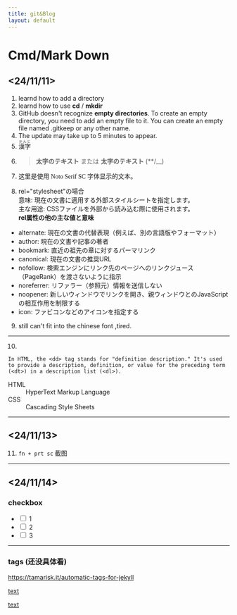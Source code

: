 ```yaml
---
title: git&Blog
layout: default
---
```


# Cmd/Mark Down
## <24/11/11>
1. learnd how to add a directory
2. learnd how to use **cd** / **mkdir**
3. GitHub doesn't recognize **empty directories**. To create an empty directory, you need to add an empty file to it. You can create an empty file named .gitkeep or any other name.
4. The update may take up to 5 minutes to appear.
5. <ruby>漢字<rp>(</rp><rt>かんじ</rt><rp>)</rp></ruby>
6. > **太字のテキスト** または __太字のテキスト__ (**/__)
7. <p style="font-family: 'Noto Serif SC', serif;">这里是使用 Noto Serif SC 字体显示的文本。</p>
8. rel="stylesheet"の場合<br>
意味: 現在の文書に適用する外部スタイルシートを指定します。<br>
主な用途: CSSファイルを外部から読み込む際に使用されます。<br>
**rel属性の他の主な値と意味**
- alternate: 現在の文書の代替表現（例えば、別の言語版やフォーマット）
- author: 現在の文書や記事の著者
- bookmark: 直近の祖先の章に対するパーマリンク
- canonical: 現在の文書の推奨URL
- nofollow: 検索エンジンにリンク先のページへのリンクジュース（PageRank）を渡さないように指示
- noreferrer: リファラー（参照元）情報を送信しない
- noopener: 新しいウィンドウでリンクを開き、親ウィンドウとのJavaScriptの相互作用を制限する
- icon: ファビコンなどのアイコンを指定する
9. still can't fit into the chinese font ,tired.
---
10. 

   
    In HTML, the <dd> tag stands for "definition description." It's used to provide a description, definition, or value for the preceding term (<dt>) in a description list (<dl>).


   <dl>
  <dt>HTML</dt>
  <dd>HyperText Markup Language</dd>

  <dt>CSS</dt>
  <dd>Cascading Style Sheets</dd>
  </dl>

---
## <24/11/13>
11. `fn + prt sc` 截图


---
## <24/11/14>

### checkbox

* <input type="checkbox"> 1
* <input type="checkbox"> 2
* <input type="checkbox"> 3
---
### tags (还没具体看)
https://tamarisk.it/automatic-tags-for-jekyll

[text](https://peterroelants.github.io/posts/adding-tags-to-github-pages/)

[text](https://mmistakes.github.io/minimal-mistakes/docs/configuration/#archive-settings)
